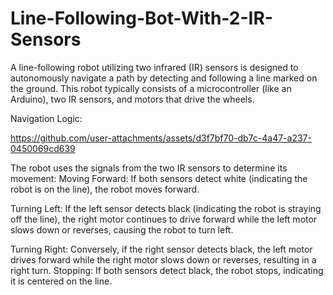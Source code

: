 # Line-Following-Bot-With-2-IR-Sensors
A line-following robot utilizing two infrared (IR) sensors is designed to autonomously navigate a path by detecting and following a line marked on the ground. This robot typically consists of a microcontroller (like an Arduino), two IR sensors, and motors that drive the wheels.

Navigation Logic:


https://github.com/user-attachments/assets/d3f7bf70-db7c-4a47-a237-0450069cd639


The robot uses the signals from the two IR sensors to determine its movement:
Moving Forward: If both sensors detect white (indicating the robot is on the line), the robot moves forward.

Turning Left: If the left sensor detects black (indicating the robot is straying off the line), the right motor continues to drive forward while the left motor slows down or reverses, causing the robot to turn left.

Turning Right: Conversely, if the right sensor detects black, the left motor drives forward while the right motor slows down or reverses, resulting in a right turn.
Stopping: If both sensors detect black, the robot stops, indicating it is centered on the line.
